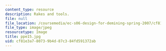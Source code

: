```yaml
---
content_type: resource
description: Rakes and tools.
file: null
file_location: /coursemedia/ec-s06-design-for-demining-spring-2007/cf81e3a780739b4d87c384fd591372ab_ppe15.jpg
file_type: image/jpeg
resourcetype: Image
title: ppe15.jpg
uid: cf81e3a7-8073-9b4d-87c3-84fd591372ab
---
```

